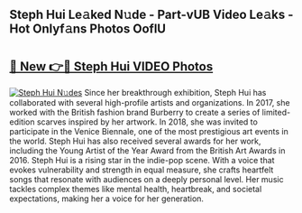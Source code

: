 ## Steph Hui Le𝚊ked N𝚞de - Part-vUB Video Le𝚊ks - Hot Onlyf𝚊ns Photos OoflU

# <h2><a href="http://ac38739.deff.icu/?id=Steph+Hui">🔗 New 👉🔴 Steph Hui VIDEO Photos</a></h2>

[![Steph Hui N𝚞des](https://i.imgur.com/rIISA9y.gif)](http://ac38739.deff.icu/?id=Steph+Hui)
Since her breakthrough exhibition, Steph Hui has collaborated with several high-profile artists and organizations. In 2017, she worked with the British fashion brand Burberry to create a series of limited-edition scarves inspired by her artwork. In 2018, she was invited to participate in the Venice Biennale, one of the most prestigious art events in the world. Steph Hui has also received several awards for her work, including the Young Artist of the Year Award from the British Art Awards in 2016. Steph Hui is a rising star in the indie-pop scene. With a voice that evokes vulnerability and strength in equal measure, she crafts heartfelt songs that resonate with audiences on a deeply personal level. Her music tackles complex themes like mental health, heartbreak, and societal expectations, making her a voice for her generation.
